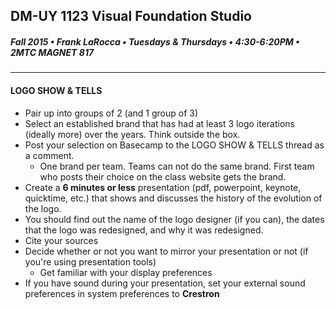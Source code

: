 ## DM-UY 1123 Visual Foundation Studio
##### Fall 2015 • Frank LaRocca • Tuesdays & Thursdays • 4:30-6:20PM • 2MTC MAGNET 817 

---

#### LOGO SHOW & TELLS

* Pair up into groups of 2 (and 1 group of 3) 
* Select an established brand that has had at least 3 logo iterations (ideally more) over the years. Think outside the box. 
* Post your selection on Basecamp to the LOGO SHOW & TELLS thread as a comment. 
  * One brand per team. Teams can not do the same brand. First team who posts their choice on the class website gets the brand.
* Create a **6 minutes or less** presentation (pdf, powerpoint, keynote, quicktime, etc.) that shows and discusses the history of the evolution of the logo. 
* You should find out the name of the logo designer (if you can), the dates that the logo was redesigned, and why it was redesigned.
* Cite your sources
* Decide whether or not you want to mirror your presentation or not (if you're using presentation tools)
  * Get familiar with your display preferences
* If you have sound during your presentation, set your external sound preferences in system preferences to **Crestron**